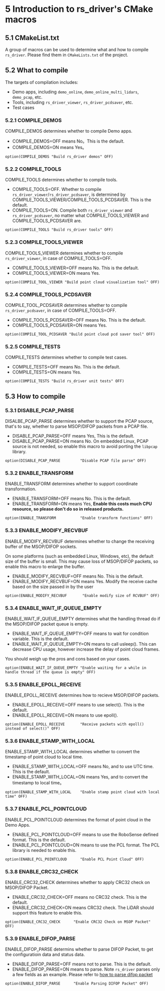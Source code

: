 # 5 Introduction to rs_driver's CMake macros



## 5.1 CMakeList.txt

A group of macros can be used to determine what and how to compile `rs_driver`. Please find them in `CMakeLists.txt` of the project.



## 5.2 What to compile

The targets of compilation includes:
+ Demo apps, including `demo_online`, `demo_online_multi_lidars`, `demo_pcap`, etc.
+ Tools, including `rs_driver_viewer`, `rs_driver_pcdsaver`, etc.
+ Test cases

### 5.2.1 COMPILE_DEMOS

COMPILE_DEMOS determines whether to compile Demo apps.
+ COMPILE_DEMOS=OFF means No。This is the default.
+ COMPILE_DEMOS=ON means Yes。

```
option(COMPILE_DEMOS "Build rs_driver demos" OFF)
```

### 5.2.2 COMPILE_TOOLS

COMPILE_TOOLS determines whether to compile tools.
+ COMPILE_TOOLS=OFF. Whether to compile `rs_driver_viewer`/`rs_driver_pcdsaver`, is determined by COMPILE_TOOLS_VIEWER/COMPILE_TOOLS_PCDSAVER. This is the default.
+ COMPILE_TOOLS=ON. Compile both `rs_driver_viewer` and `rs_driver_pcdsaver`, no matter what COMPILE_TOOLS_VIEWER and COMPILE_TOOLS_PCDSAVER are.

```
option(COMPILE_TOOLS "Build rs_driver tools" OFF)
```

### 5.2.3 COMPILE_TOOLS_VIEWER

COMPILE_TOOLS_VIEWER determines whether to compile `rs_driver_viewer`, in case of COMPILE_TOOLS=OFF.
+ COMPILE_TOOLS_VIEWER=OFF means No. This is the default.
+ COMPILE_TOOLS_VIEWER=ON means Yes.

```
option(COMPILE_TOOL_VIEWER "Build point cloud visualization tool" OFF)
```

### 5.2.4 COMPILE_TOOLS_PCDSAVER

COMPILE_TOOL_PCDSAVER determines whether to compile `rs_driver_pcdsaver`, in case of COMPILE_TOOLS=OFF.
+ COMPILE_TOOLS_PCDSAVER=OFF means No. This is the default.
+ COMPILE_TOOLS_PCDSAVER=ON means Yes.

```
option(COMPILE_TOOL_PCDSAVER "Build point cloud pcd saver tool" OFF)
```

### 5.2.5 COMPILE_TESTS

COMPILE_TESTS determines whether to compile test cases.
+ COMPILE_TESTS=OFF means No. This is the default.
+ COMPILE_TESTS=ON means Yes.

```
option(COMPILE_TESTS "Build rs_driver unit tests" OFF)
```



## 5.3 How to compile

### 5.3.1 DISABLE_PCAP_PARSE

DISALBE_PCAP_PARSE determines whether to support the PCAP source, that's to say, whether to parse MSOP/DIFOP packets from a PCAP file.
+ DISABLE_PCAP_PARSE=OFF means Yes, This is the default.
+ DISABLE_PCAP_PARSE=ON means No. On embedded Linux, PCAP source is not needed, so enable this macro to avoid porting the `libpcap` library.

```
option(DISABLE_PCAP_PARSE         "Disable PCAP file parse" OFF) 
```

### 5.3.2 ENABLE_TRANSFORM

ENABLE_TRANSFORM determines whether to support coordinate transformation.
+ ENABLE_TRANSFORM=OFF means No. This is the default.
+ ENABLE_TRANSFORM=ON means Yes, **Enable this costs much CPU resource, so please don't do so in released products.**

```
option(ENABLE_TRANSFORM           "Enable transform functions" OFF)
```

### 5.3.3 ENABLE_MODIFY_RECVBUF

ENABLE_MODIFY_RECVBUF determines whether to change the receiving buffer of the MSOP/DIFOP sockets.

On some platforms (such as embedded Linux, Windows, etc), the default size of the buffer is small. This may cause loss of MSOP/DIFOP packets, so enable this macro to enlarge the buffer.
+ ENABLE_MODIFY_RECVBUF=OFF means No. This is the default.
+ ENABLE_MODIFY_RECVBUF=ON means Yes. Modify the receive cache based on the size passed in by the user

```
option(ENABLE_MODIFY_RECVBUF       "Enable modify size of RCVBUF" OFF)
```

### 5.3.4 ENABLE_WAIT_IF_QUEUE_EMPTY

ENABLE_WAIT_IF_QUEUE_EMPTY determines what the handling thread do if the MSOP/DIFOP packet queue is empty.
+ ENABLE_WAIT_IF_QUEUE_EMPTY=OFF means to wait for condition variable. This is the default.
+ ENABLE_WAIT_IF_QUEUE_EMPTY=ON means to call usleep(). This can decrease CPU usage, however increase the delay of point cloud frames.

You should weigh up the pros and cons based on your cases.

```
option(ENABLE_WAIT_IF_QUEUE_EMPTY "Enable waiting for a while in handle thread if the queue is empty" OFF)
```

### 5.3.5 ENABLE_EPOLL_RECEIVE

ENABLE_EPOLL_RECEIVE determines how to recieve MSOP/DIFOP packets.
+ ENABLE_EPOLL_RECEIVE=OFF means to use select(). This is the default.
+ ENABLE_EPOLL_RECEIVE=ON means to use epoll(). 

```
option(ENABLE_EPOLL_RECEIVE       "Receive packets with epoll() instead of select()" OFF)
```

### 5.3.6 ENABLE_STAMP_WITH_LOCAL

ENABLE_STAMP_WITH_LOCAL determines whether to convert the timestamp of point cloud to local time.
+ ENABLE_STAMP_WITH_LOCAL=OFF means No, and to use UTC time. This is the default.
+ ENABLE_STAMP_WITH_LOCAL=ON means Yes, and to convert the timestamp to local time。

```
option(ENABLE_STAMP_WITH_LOCAL    "Enable stamp point cloud with local time" OFF)
```

### 5.3.7 ENABLE_PCL_POINTCLOUD

ENABLE_PCL_POINTCLOUD determines the format of point cloud in the Demo Apps.
+ ENABLE_PCL_POINTCLOUD=OFF means to use the RoboSense defined format. This is the default.
+ ENABLE_PCL_POINTCLOUD=ON means to use the PCL format. The PCL library is needed to enable this.

```
option(ENABLE_PCL_POINTCLOUD      "Enable PCL Point Cloud" OFF)
```

### 5.3.8 ENABLE_CRC32_CHECK

ENABLE_CRC32_CHECK determines whether to apply CRC32 check on MSOP/DIFOP Packet.
+ ENABLE_CRC32_CHECK=OFF means no CRC32 check. This is the default.
+ ENABLE_CRC32_CHECK=ON means CRC32 check. The LiDAR should support this feature to enable this.

```
option(ENABLE_CRC32_CHECK      "Enable CRC32 Check on MSOP Packet" OFF)
```

### 5.3.9 ENABLE_DIFOP_PARSE

ENABLE_DIFOP_PARSE determins whether to parse DIFOP Packet, to get the configuratioin data and status data.
+ ENABLE_DIFOP_PARSE=OFF means not to parse. This is the default.
+ ENABLE_DIFOP_PARSE=ON means to parse. Note `rs_driver` parses only a few fields as an example. Please refer to [how to parse difop packet](../howto/21_how_to_parse_difop.md)

```
option(ENABLE_DIFOP_PARSE      "Enable Parsing DIFOP Packet" OFF)
```



